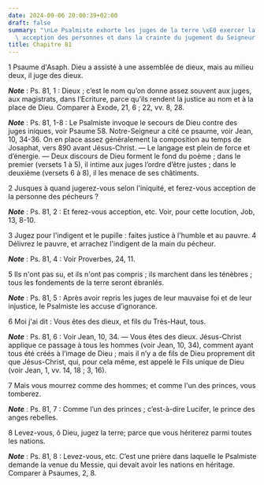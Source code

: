 ```yaml
---
date: 2024-09-06 20:00:39+02:00
draft: false
summary: "\nLe Psalmiste exhorte les juges de la terre \xE0 exercer la justice sans\
  \ acception des personnes et dans la crainte du jugement du Seigneur.\n"
title: Chapitre 81
---
```





1 Psaume d'Asaph. Dieu a assisté à une assemblée de dieux, mais au milieu deux, il juge des dieux.

***Note*** :  Ps. 81, 1 : Dieux ; c’est le nom qu’on donne assez souvent aux juges, aux magistrats, dans l’Ecriture, parce qu’ils rendent la justice au nom et à la place de Dieu. Comparer à Exode, 21, 6 ; 22, vv. 8, 28.

***Note*** :  Ps. 81, 1-8 : Le Psalmiste invoque le secours de Dieu contre des juges iniques, voir Psaume 58. Notre-Seigneur a cité ce psaume, voir Jean, 10, 34-36. On en place assez généralement la composition au temps de Josaphat, vers 890 avant Jésus-Christ. ― Le langage est plein de force et d’énergie. ― Deux discours de Dieu forment le fond du poème ; dans le premier (versets 1 à 5), il intime aux juges l’ordre d’être justes ; dans le deuxième (versets 6 à 8), il les menace de ses châtiments.


2 Jusques à quand jugerez-vous selon l'iniquité, et ferez-vous acception de la personne des pécheurs ?

***Note*** :  Ps. 81, 2 : Et ferez-vous acception, etc. Voir, pour cette locution, Job, 13, 8-10.


3 Jugez pour l'indigent et le pupille : faites justice à l'humble et au pauvre. 4 Délivrez le pauvre, et arrachez l'indigent de la main du pécheur.

***Note*** :  Ps. 81, 4 : Voir Proverbes, 24, 11.


5 Ils n'ont pas su, et ils n'ont pas compris ; ils marchent dans les ténèbres ; tous les fondements de la terre seront ébranlés.

***Note*** :  Ps. 81, 5 : Après avoir repris les juges de leur mauvaise foi et de leur injustice, le Psalmiste les accuse d’ignorance.


6 Moi j'ai dit : Vous êtes des dieux, et fils du Très-Haut, tous.

***Note*** :  Ps. 81, 6 : Voir Jean, 10, 34. ― Vous êtes des dieux. Jésus-Christ applique ce passage à tous les hommes (voir Jean, 10, 34), comment ayant tous été créés à l’image de Dieu ; mais il n’y a de fils de Dieu proprement dit que Jésus-Christ, qui, pour cela même, est appelé le Fils unique de Dieu (voir Jean, 1, vv. 14, 18 ; 3, 16).

7 Mais vous mourrez comme des hommes; et comme l'un des princes, vous tomberez.

***Note*** :  Ps. 81, 7 : Comme l’un des princes ; c’est-à-dire Lucifer, le prince des anges rebelles.


8 Levez-vous, ô Dieu, jugez la terre; parce que vous hériterez parmi toutes les nations.

***Note*** :  Ps. 81, 8 : Levez-vous, etc. C’est une prière dans laquelle le Psalmiste demande la venue du Messie, qui devait avoir les nations en héritage. Comparer à Psaumes, 2, 8.

